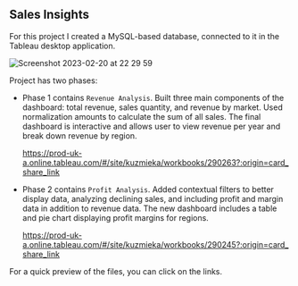 ## Sales Insights

For this project I created a MySQL-based database, connected to it in the Tableau desktop application. 

![Screenshot 2023-02-20 at 22 29 59](https://user-images.githubusercontent.com/85711789/220201928-327f5712-5f50-46fc-8ac2-7c45fc79229d.png)

Project has two phases:
* Phase 1 contains `Revenue Analysis`. Built three main components of the dashboard: total revenue, sales quantity, and revenue by market. Used normalization amounts to calculate the sum of all sales. The final dashboard is interactive and allows user to view revenue per year and break down revenue by region.

    https://prod-uk-a.online.tableau.com/#/site/kuzmieka/workbooks/290263?:origin=card_share_link
* Phase 2 contains `Profit Analysis`. Added contextual filters to better display data, analyzing declining sales, and including profit and margin data in addition to revenue data. The new dashboard includes a table and pie chart displaying profit margins for regions.

    https://prod-uk-a.online.tableau.com/#/site/kuzmieka/workbooks/290245?:origin=card_share_link

For a quick preview of the files, you can click on the links.
